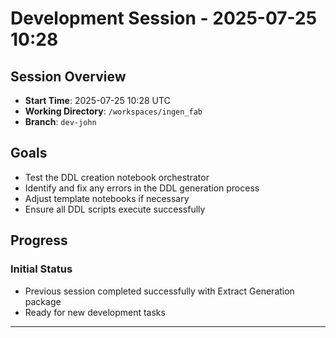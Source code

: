 # Development Session - 2025-07-25 10:28

## Session Overview
- **Start Time**: 2025-07-25 10:28 UTC
- **Working Directory**: `/workspaces/ingen_fab`
- **Branch**: `dev-john`

## Goals
- Test the DDL creation notebook orchestrator
- Identify and fix any errors in the DDL generation process
- Adjust template notebooks if necessary
- Ensure all DDL scripts execute successfully

## Progress

### Initial Status
- Previous session completed successfully with Extract Generation package
- Ready for new development tasks

---
